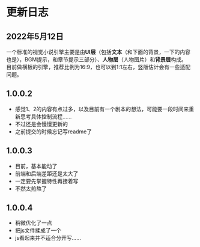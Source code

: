 # 更新日志
## 2022年5月12日
一个标准的视觉小说引擎主要是由**UI层**（包括**文本**（和下面的背景，一下的内容也是），BGM提示，和章节提示三部分）、**人物层**（人物图片）和**背景层**构成。<br>
目前做横板的引擎，推荐比例为16:9，也可以到1:1左右，竖版估计会有一些适配问题。

## 1.0.0.2
* 感觉1、2的内容有点过多，以及目前有一个剧本的想法，可能要一段时间来重新思考具体控制流程……
* 不过还是会慢慢更新的
* 之前提交的时候忘记写readme了

## 1.0.0.3
* 目前，基本能动了
* 前端和后端差距还是太大了
* 一定要先掌握特性再接着写
* 不然太煎熬了

## 1.0.0.4
* 稍微优化了一点
* 把js文件揉成了一个
* js看起来并不适合分开写……